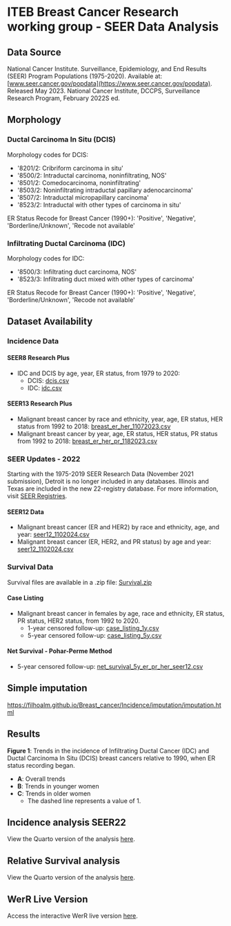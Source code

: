 # ITEB Breast Cancer Research working group - SEER Data Analysis

## Data Source
National Cancer Institute. Surveillance, Epidemiology, and End Results (SEER) Program Populations (1975-2020). Available at: [www.seer.cancer.gov/popdata](https://www.seer.cancer.gov/popdata). Released May 2023. National Cancer Institute, DCCPS, Surveillance Research Program, February 2022S ed.

## Morphology

### Ductal Carcinoma In Situ (DCIS)
Morphology codes for DCIS:
- '8201/2: Cribriform carcinoma in situ'
- '8500/2: Intraductal carcinoma, noninfiltrating, NOS'
- '8501/2: Comedocarcinoma, noninfiltrating'
- '8503/2: Noninfiltrating intraductal papillary adenocarcinoma'
- '8507/2: Intraductal micropapillary carcinoma'
- '8523/2: Intraductal with other types of carcinoma in situ'

ER Status Recode for Breast Cancer (1990+): 'Positive', 'Negative', 'Borderline/Unknown', 'Recode not available'

### Infiltrating Ductal Carcinoma (IDC)
Morphology codes for IDC:
- '8500/3: Infiltrating duct carcinoma, NOS'
- '8523/3: Infiltrating duct mixed with other types of carcinoma'

ER Status Recode for Breast Cancer (1990+): 'Positive', 'Negative', 'Borderline/Unknown', 'Recode not available'

## Dataset Availability

### Incidence Data

#### SEER8 Research Plus
- IDC and DCIS by age, year, ER status, from 1979 to 2020:
  - DCIS: [dcis.csv](https://raw.githubusercontent.com/filhoalm/Breast_cancer/main/dataCheck/dcis.csv)
  - IDC: [idc.csv](https://raw.githubusercontent.com/filhoalm/Breast_cancer/main/dataCheck/idc.csv)

#### SEER13 Research Plus
- Malignant breast cancer by race and ethnicity, year, age, ER status, HER status from 1992 to 2018: [breast_er_her_11072023.csv](https://github.com/filhoalm/Breast_cancer/blob/main/forecasting/data/breast_er_her_11072023.csv)
- Malignant breast cancer by year, age, ER status, HER status, PR status from 1992 to 2018: [breast_er_her_pr_1182023.csv](https://github.com/filhoalm/Breast_cancer/blob/main/forecasting/data/breast_er_her_pr_1182023.csv)

### SEER Updates - 2022

Starting with the 1975-2019 SEER Research Data (November 2021 submission), Detroit is no longer included in any databases. Illinois and Texas are included in the new 22-registry database. For more information, visit [SEER Registries](https://seer.cancer.gov/registries/terms.html).

#### SEER12 Data
- Malignant breast cancer (ER and HER2) by race and ethnicity, age, and year: [seer12_1102024.csv](https://raw.githubusercontent.com/filhoalm/Breast_cancer/main/forecasting/data/seer12_1102024.csv)
- Malignant breast cancer (ER, HER2, and PR status) by age and year: [seer12_1102024.csv](https://raw.githubusercontent.com/filhoalm/Breast_cancer/main/forecasting/data/seer12_1102024.csv)

### Survival Data

Survival files are available in a .zip file: [Survival.zip](https://github.com/filhoalm/Breast_cancer/blob/main/Survival.zip)

#### Case Listing
- Malignant breast cancer in females by age, race and ethnicity, ER status, PR status, HER2 status, from 1992 to 2020.
  - 1-year censored follow-up: [case_listing_1y.csv](https://github.com/filhoalm/Breast_cancer/blob/main/Survival.zip)
  - 5-year censored follow-up: [case_listing_5y.csv](https://github.com/filhoalm/Breast_cancer/blob/main/Survival.zip)

#### Net Survival - Pohar-Perme Method
- 5-year censored follow-up: [net_survival_5y_er_pr_her_seer12.csv](https://github.com/filhoalm/Breast_cancer/blob/main/Survival.zip)

## Simple imputation
https://filhoalm.github.io/Breast_cancer/Incidence/imputation/imputation.html

## Results

**Figure 1**: Trends in the incidence of Infiltrating Ductal Cancer (IDC) and Ductal Carcinoma In Situ (DCIS) breast cancers relative to 1990, when ER status recording began.
- **A**: Overall trends
- **B**: Trends in younger women
- **C**: Trends in older women
  - The dashed line represents a value of 1.

## Incidence analysis SEER22
View the Quarto version of the analysis [here](https://filhoalm.github.io/Breast_cancer/Incidence/seer22/Incidence_seer22.html).

## Relative Survival analysis
View the Quarto version of the analysis [here](https://filhoalm.github.io/Breast_cancer/Survival_snapshot/survival.html).

## WerR Live Version
Access the interactive WerR live version [here](https://filhoalm.github.io/Breast_cancer/test.html).

